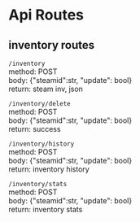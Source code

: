 # Api Routes

## inventory routes
`/inventory` </br>
method: POST </br>
body: {"steamid":str, "update": bool} </br>
return: steam inv, json </br>

`/inventory/delete` </br>
method: POST </br>
body: {"steamid":str, "update": bool} </br>
return: success

`/inventory/history` </br>
method: POST </br>
body: {"steamid":str, "update": bool} </br>
return: inventory history

`/inventory/stats` </br>
method: POST </br>
body: {"steamid":str, "update": bool} </br>
return: inventory stats